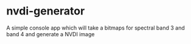 # nvdi-generator
A simple console app which will take a bitmaps for spectral band 3 and band 4 and generate a NVDI image
